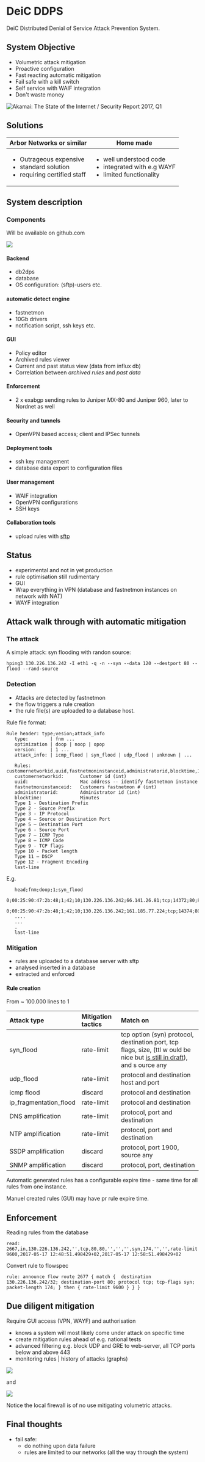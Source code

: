 
# DeiC DDPS

DeiC Distributed Denial of Service Attack Prevention System.

## System Objective

  - Volumetric attack mitigation
  - Proactive configuration
  - Fast reacting automatic mitigation
  - Fail safe with a kill switch
  - Self service with WAIF integration
  - Don't waste money

![Akamai: The State of the Internet / Security Report 2017, Q1](assets/img/2017-Q1.png)

## Solutions

| Arbor Networks or similar | Home made       |
| ------------------------- | ----------------|
| <ul><li>Outrageous expensive<li>standard solution<li>requiring certified staff</ul> | <ul><li>well understood code<li>integrated with e.g WAYF<li>limited functionality</ul> |

## System description

### Components

Will be available on github.com

![](assets/img/workflow.png)

#### Backend

  - db2dps
  - database
  - OS configuration: (sftp)-users etc.

#### automatic detect engine

  - fastnetmon
  - 10Gb drivers
  - notification script, ssh keys etc.

#### GUI

  - Policy editor
  - Archived rules viewer
  - Current and past status view (data from influx db)
  - Correlation between _archived rules_ and _past data_
 
#### Enforcement

  - 2 x exabgp sending rules to Juniper MX-80 and Juniper 960, later to Nordnet as well
 
#### Security and tunnels

  - OpenVPN based access; client and IPSec tunnels

#### Deployment tools

  - ssh key management
  - database data export to configuration files

#### User management

  - WAIF integration
  - OpenVPN configurations
  - SSH keys

#### Collaboration tools

  - upload rules with [sftp](https://en.wikipedia.org/wiki/SSH_File_Transfer_Protocol)

## Status

  - experimental and not in yet production
  - rule optimisation still rudimentary
  - GUI
  - Wrap everything in VPN (database and fastnetmon instances on network with NAT)
  - WAYF integration

## Attack walk through with automatic mitigation

### The attack

A simple attack: syn flooding with randon source:

	hping3 130.226.136.242 -I eth1 -q -n --syn --data 120 --destport 80 --flood --rand-source

### Detection

  - Attacks are detected by fastnetmon
  - the flow triggers a rule creation
  - the rule file(s) are uploaded to a database host.

Rule file format:

    Rule header: type;vesion;attack_info
       type:        | fnm ...
       optimization | doop | noop | opop
       version:     | 1 ...
       attack_info: | icmp_flood | syn_flood | udp_flood | unknown | ...

       Rules: customernetworkid,uuid,fastnetmoninstanceid,administratorid,blocktime,1,2,3,4,5,6,7,8,9,10,11,12
       customernetworkid:      Customer id (int)
       uuid:                   Mac address -- identify fastnetmon instance
       fastnetmoninstanceid:   Customers fastnetmon # (int)
       administratorid:        Administrator id (int)
       blocktime:              Minutes
       Type 1 - Destination Prefix
       Type 2 - Source Prefix
       Type 3 - IP Protocol
       Type 4 – Source or Destination Port
       Type 5 – Destination Port
       Type 6 - Source Port
       Type 7 – ICMP Type
       Type 8 – ICMP Code
       Type 9 - TCP flags
       Type 10 - Packet length
       Type 11 – DSCP
       Type 12 - Fragment Encoding
       last-line

E.g.

       head;fnm;doop;1;syn_flood
       0;00:25:90:47:2b:48;1;42;10;130.226.136.242;66.141.26.81;tcp;14372;80;80;null;null;syn;60;63;null;0
       0;00:25:90:47:2b:48;1;42;10;130.226.136.242;161.185.77.224;tcp;14374;80;80;null;null;syn;60;63;null;0
	   ....
	   ...
	   .
       last-line	

### Mitigation

  - rules are uploaded to a database server with sftp
  - analysed inserted in a database 
  - extracted and enforced

#### Rule creation

From ~ 100.000 lines to 1

| Attack type            | Mitigation tactics     | Match on    |
| :--------------------- | :------------- | :---------- |
| syn_flood              | rate-limit     | tcp option (syn) protocol, destination port, tcp flags, size, (ttl w   ould be nice but [is still in draft](https://tools.ietf.org/id/draft-ietf-idr-bgp-flowspec-label-00.txt)), and s   ource any  |
| udp_flood              | rate-limit     | protocol and destination host and port  |
| icmp flood             | discard        | protocol and destination  |
| ip_fragmentation_flood | rate-limit     | protocol and destination  |
| DNS amplification      | rate-limit     | protocol, port and destination |
| NTP amplification      | rate-limit     | protocol, port and destination |
| SSDP amplification     | discard        | protocol, port 1900, source any |
| SNMP amplification     | discard        | protocol, port, destination     |

Automatic generated rules has a configurable expire time - same time for all rules from one instance.

Manuel created rules (GUI) may have pr rule expire time.

## Enforcement

Reading rules from the database

	read:  2667,in,130.226.136.242,'',tcp,80,80,'','','',syn,174,'','',rate-limit 9600,2017-05-17 12:48:51.498429+02,2017-05-17 12:58:51.498429+02

Convert rule to flowspec

	rule: announce flow route 2677 { match {  destination 130.226.136.242/32; destination-port 80; protocol tcp; tcp-flags syn; packet-length 174; } then { rate-limit 9600 } } }


## Due diligent mitigation

Require GUI access (VPN, WAYF) and authorisation 

  - knows a system will most likely come under attack on specific time
  - create mitigation rules ahead of e.g. national tests
  - advanced filtering e.g. block UDP and GRE to web-server, all TCP ports below and above 443
  - monitoring rules | history of attacks (graphs)

![](assets/img/ash-01.png)

and

![](assets/img/ash-02.png)

Notice the local firewall is of no use mitigating volumetric attacks.

## Final thoughts 

  - fail safe: 
    - do nothing upon data failure
	- rules are limited to our networks (all the way through the system)
